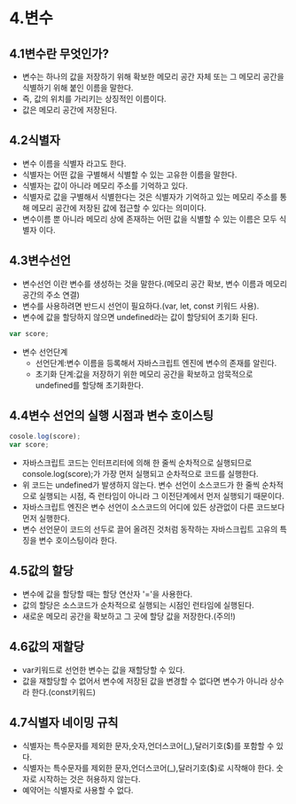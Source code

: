 # 4.변수
## 4.1변수란 무엇인가?
- 변수는 하나의 값을 저장하기 위해 확보한 메모리 공간 자체 또는 그 메모리 공간을 식별하기 위해 붙인 이름을 말한다.
- 즉, 값의 위치를 가리키는 상징적인 이름이다.
- 값은 메모리 공간에 저장된다.

## 4.2식별자
- 변수 이름을 식별자 라고도 한다.
- 식별자는 어떤 값을 구별해서 식별할 수 있는 고유한 이름을 말한다.
- 식별자는 값이 아니라 메모리 주소를 기억하고 있다.
- 식별자로 값을 구별해서 식별한다는 것은 식별자가 기억하고 있는 메모리 주소를 통해 메모리 공간에 저장된 값에 접근할 수 있다는 의미이다.
- 변수이름 뿐 아니라 메모리 상에 존재하는 어떤 값을 식별할 수 있는 이름은 모두 식별자 이다.

## 4.3변수선언
- 변수선언 이란 변수를 생성하는 것을 말한다.(메모리 공간 확보, 변수 이름과 메모리 공간의 주소 연결)
- 변수를 사용하려면 반드시 선언이 필요하다.(var, let, const 키워드 사용).
- 변수에 값을 할당하지 않으면 undefined라는 값이 할당되어 초기화 된다.
```js
var score;
```
- 변수 선언단계
  - 선언단계:변수 이름을 등록해서 자바스크립트 엔진에 변수의 존재를 알린다.
  - 초기화 단계:값을 저장하기 위한 메모리 공간을 확보하고 암묵적으로 undefined를 할당해 초기화한다.
 
 ## 4.4변수 선언의 실행 시점과 변수 호이스팅
 ```js
 cosole.log(score);
 var score;
 ```
 - 자바스크립트 코드는 인터프리터에 의해 한 줄씩 순차적으로 실행되므로 console.log(score);가 가장 먼저 실행되고 순차적으로 코드를 실행한다.
 - 위 코드는 undefined가 발생하지 않는다. 변수 선언이 소스코드가 한 줄씩 순차적으로 실행되는 시점, 즉 런타임이 아니라 그 이전단계에서 먼저 실행되기 때문이다.
 - 자바스크립트 엔진은 변수 선언이 소스코드의 어디에 있든 상관없이 다른 코드보다 먼저 실행한다.
 - 변수 선언문이 코드의 선두로 끌어 올려진 것처럼 동작하는 자바스크립트 고유의 특징을 변수 호이스팅이라 한다.

## 4.5값의 할당
- 변수에 값을 할당할 때는 할당 연산자 '='을 사용한다.
- 값의 할당은 소스코드가 순차적으로 실행되는 시점인 런타임에 실행된다.
- 새로운 메모리 공간을 확보하고 그 곳에 할당 값을 저장한다.(주의!)

## 4.6값의 재할당
- var키워드로 선언한 변수는 값을 재할당할 수 있다.
- 값을 재할당할 수 없어서 변수에 저장된 값을 변경할 수 없다면 변수가 아니라 상수라 한다.(const키워드)

## 4.7식별자 네이밍 규칙
- 식별자는 특수문자를 제외한 문자,숫자,언더스코어(_),달러기호($)를 포함할 수 있다.
- 식별자는 특수문자를 제외한 문자,언더스코어(_),달러기호($)로 시작해야 한다. 숫자로 시작하는 것은 허용하지 않는다.
- 예약어는 식별자로 사용할 수 없다.
